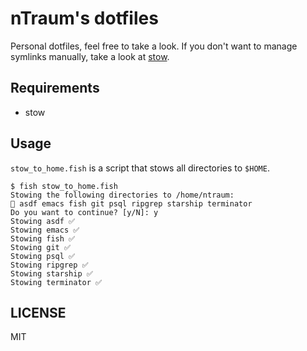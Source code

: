 # nTraum's dotfiles

Personal dotfiles, feel free to take a look.
If you don't want to manage symlinks manually, take a look at [stow](https://www.gnu.org/software/stow/manual/stow.html).

## Requirements

- stow

## Usage

`stow_to_home.fish` is a script that stows all directories to `$HOME`.

```shell
$ fish stow_to_home.fish
Stowing the following directories to /home/ntraum:
📁 asdf emacs fish git psql ripgrep starship terminator
Do you want to continue? [y/N]: y
Stowing asdf ✅
Stowing emacs ✅
Stowing fish ✅
Stowing git ✅
Stowing psql ✅
Stowing ripgrep ✅
Stowing starship ✅
Stowing terminator ✅
```

## LICENSE

MIT
